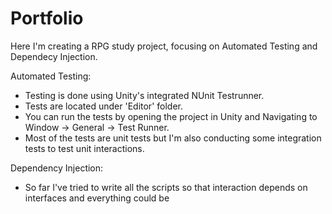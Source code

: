 # Portfolio

Here I'm creating a RPG study project, focusing on Automated Testing and Dependecy Injection.

Automated Testing:
- Testing is done using Unity's integrated NUnit Testrunner.
- Tests are located under 'Editor' folder.
- You can run the tests by opening the project in Unity and Navigating to Window -> General -> Test Runner.
- Most of the tests are unit tests but I'm also conducting some integration tests to test unit interactions.

Dependency Injection:
- So far I've tried to write all the scripts so that interaction depends on interfaces and everything could be 